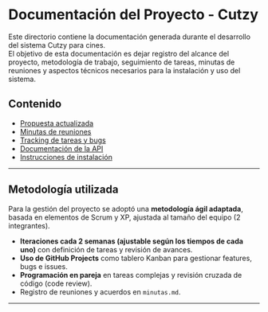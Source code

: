# Documentación del Proyecto - Cutzy

Este directorio contiene la documentación generada durante el desarrollo del sistema Cutzy para cines.  
El objetivo de esta documentación es dejar registro del alcance del proyecto, metodología de trabajo, seguimiento de tareas, minutas de reuniones y aspectos técnicos necesarios para la instalación y uso del sistema.

## Contenido

- [Propuesta actualizada](https://github.com/Luhm4nn/TP-DSW-lez-Luh/blob/main/proposal.md)
- [Minutas de reuniones](minutas.md)
- [Tracking de tareas y bugs](https://github.com/users/Luhm4nn/projects/1)
- [Documentación de la API](api.md)
- [Instrucciones de instalación](instrucciones.md)

---

## Metodología utilizada

Para la gestión del proyecto se adoptó una **metodología ágil adaptada**, basada en elementos de Scrum y XP, ajustada al tamaño del equipo (2 integrantes).

- **Iteraciones cada 2 semanas (ajustable según los tiempos de cada uno)** con definición de tareas y revisión de avances.
- **Uso de GitHub Projects** como tablero Kanban para gestionar features, bugs e issues.
- **Programación en pareja** en tareas complejas y revisión cruzada de código (code review).
- Registro de reuniones y acuerdos en `minutas.md`.

---
